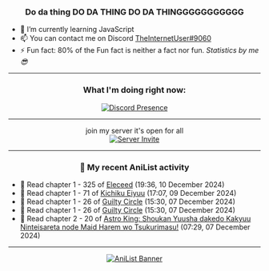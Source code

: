 <div align="center">

### Do da thing DO DA THING DO DA THINGGGGGGGGGGG
</div>

- 🌱 I’m currently learning JavaScript
- 📫 You can contact me on Discord [TheInternetUser#9060](https://discord.com/users/534117072796385300)
- ⚡ Fun fact: 80% of the Fun fact is neither a fact nor fun. _Statistics by me 😎_
<hr>

<div align="center">

### What I'm doing right now:
[![Discord Presence](https://lanyard.cnrad.dev/api/534117072796385300)](https://discord.com/users/534117072796385300)
<hr>

join my server it's open for all <br>
[![Server Invite](https://invidget.switchblade.xyz/bfYgVHxrSs)](https://discord.gg/bfYgVHxrSs)

<hr>
  
### 🌸 My recent AniList activity

</div>

<!-- ANILIST_ACTIVITY:start -->

-   📖 Read chapter 1 - 325 of [Eleceed](https://anilist.co/manga/106929) (19:36, 10 December 2024)
-   📖 Read chapter 1 - 71 of [Kichiku Eiyuu](https://anilist.co/manga/139415) (17:07, 09 December 2024)
-   📖 Read chapter 1 - 26 of [Guilty Circle](https://anilist.co/manga/133592) (15:30, 07 December 2024)
-   📖 Read chapter 1 - 26 of [Guilty Circle](https://anilist.co/manga/133592) (15:30, 07 December 2024)
-   📖 Read chapter 2 - 20 of [Astro King: Shoukan Yuusha dakedo Kakyuu Ninteisareta node Maid Harem wo Tsukurimasu!](https://anilist.co/manga/151865) (07:29, 07 December 2024)

<!-- ANILIST_ACTIVITY:end -->
<hr>

<div align="center">

[![AniList Banner](https://img.anili.st/User/929966)](https://anilist.co/user/TheInternetUser)

<!-- ![Profile views](https://gpvc.arturio.dev/TheInternetUse7) Since 2023-01-09 -->
<br>


</div>
